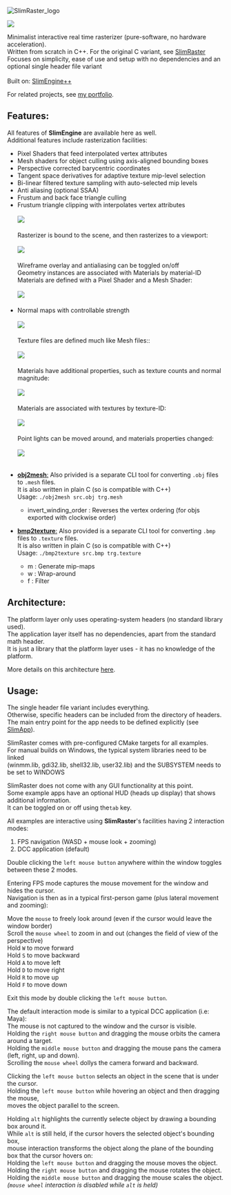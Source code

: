 <img src="SlimRaster_logo.png" alt="SlimRaster_logo"><br>

<img src="src/examples/SlimRaster.gif"><br>

Minimalist interactive real time rasterizer (pure-software, no hardware acceleration).<br>
Written from scratch in C++. For the original C variant, see [SlimRaster](https://github.com/HardCoreCodin/SlimRaster)<br>
Focuses on simplicity, ease of use and setup with no dependencies and an optional single header file variant<br>
<br>
Built on: [SlimEngine++](https://github.com/HardCoreCodin/SlimEngineCpp) <br>

For related projects, see [my portfolio](https://hardcorecodin.com/portfolio).<br>

Features:
-
All features of <b>SlimEngine</b> are available here as well.<br>
Additional features include rasterization facilities:<br>
- Pixel Shaders that feed interpolated vertex attributes
- Mesh shaders for object culling using axis-aligned bounding boxes
- Perspective corrected barycentric coordinates
- Tangent space derivatives for adaptive texture mip-level selection
- Bi-linear filtered texture sampling with auto-selected mip levels
- Anti aliasing (optional SSAA)
- Frustum and back face triangle culling
- Frustum triangle clipping with interpolates vertex attributes<br><br>
  <img src="src/examples/1_clipping.gif"><br><br>
  Rasterizer is bound to the scene, and then rasterizes to a viewport:<br><br>
  <img src="src/examples/1_clipping_render.png"><br><br>
  Wireframe overlay and antialiasing can be toggled on/off<br>
  Geometry instances are associated with Materials by material-ID<br>
  Materials are defined with a Pixel Shader and a Mesh Shader:<br><br>
  <img src="src/examples/1_clipping_scene.png"><br><br>
- Normal maps with controllable strength<br><br>
  <img src="src/examples/2_normal_maps.gif"><br><br>
  Texture files are defined much like Mesh files::<br><br>
  <img src="src/examples/2_normal_maps_textures.png"><br><br>
  Materials have additional properties, such as texture counts and normal magnitude:<br><br>
  <img src="src/examples/2_normal_maps_materials_and_lights.png"><br><br>
  Materials are associated with textures by texture-ID:<br><br>
  <img src="src/examples/2_normal_maps_material_texture_slots.png"><br><br>
  Point lights can be moved around, and materials properties changed:<br><br>
  <img src="src/examples/2_normal_maps_update.png"><br><br>

* <b><u>obj2mesh</b>:</u> Also privided is a separate CLI tool for converting `.obj` files to `.mesh` files.<br>
  It is also written in plain C (so is compatible with C++)<br>
  Usage: `./obj2mesh src.obj trg.mesh`<br>
  - invert_winding_order : Reverses the vertex ordering (for objs exported with clockwise order)<br>

* <b><u>bmp2texture</b>:</u> Also provided is a separate CLI tool for converting `.bmp` files to `.texture` files.<br>
  It is also written in plain C (so is compatible with C++)<br>
  Usage: `./bmp2texture src.bmp trg.texture`<br>
  - m : Generate mip-maps<br>
  - w : Wrap-around<br>
  - f : Filter<br>

Architecture:
-
The platform layer only uses operating-system headers (no standard library used).<br>
The application layer itself has no dependencies, apart from the standard math header.<br>
It is just a library that the platform layer uses - it has no knowledge of the platform.<br>

More details on this architecture [here](https://youtu.be/Ev_TeQmus68).


Usage:
-
The single header file variant includes everything.<br>
Otherwise, specific headers can be included from the directory of headers.<br>
The main entry point for the app needs to be defined explicitly (see [SlimApp](https://github.com/HardCoreCodin/SlimApp)). <br>

SlimRaster comes with pre-configured CMake targets for all examples.<br>
For manual builds on Windows, the typical system libraries need to be linked<br>
(winmm.lib, gdi32.lib, shell32.lib, user32.lib) and the SUBSYSTEM needs to be set to WINDOWS<br>

SlimRaster does not come with any GUI functionality at this point.<br>
Some example apps have an optional HUD (heads up display) that shows additional information.<br>
It can be toggled on or off using the`tab` key.<br>

All examples are interactive using <b>SlimRaster</b>'s facilities having 2 interaction modes:
1. FPS navigation (WASD + mouse look + zooming)<br>
2. DCC application (default)<br>

Double clicking the `left mouse button` anywhere within the window toggles between these 2 modes.<btr>

Entering FPS mode captures the mouse movement for the window and hides the cursor.<br>
Navigation is then as in a typical first-person game (plus lateral movement and zooming):<br>

Move the `mouse` to freely look around (even if the cursor would leave the window border)<br>
Scroll the `mouse wheel` to zoom in and out (changes the field of view of the perspective)<br>
Hold `W` to move forward<br>
Hold `S` to move backward<br>
Hold `A` to move left<br>
Hold `D` to move right<br>
Hold `R` to move up<br>
Hold `F` to move down<br>

Exit this mode by double clicking the `left mouse button`.

The default interaction mode is similar to a typical DCC application (i.e: Maya):<br>
The mouse is not captured to the window and the cursor is visible.<br>
Holding the `right mouse button` and dragging the mouse orbits the camera around a target.<br>
Holding the `middle mouse button` and dragging the mouse pans the camera (left, right, up and down).<br>
Scrolling the `mouse wheel` dollys the camera forward and backward.<br>

Clicking the `left mouse button` selects an object in the scene that is under the cursor.<br>
Holding the `left mouse button` while hovering an object and then dragging the mouse,<br>
moves the object parallel to the screen.<br>

Holding `alt` highlights the currently selecte object by drawing a bounding box around it.<br>
While `alt` is still held, if the cursor hovers the selected object's bounding box,<br>
mouse interaction transforms the object along the plane of the bounding box that the cursor hovers on:<br>
Holding the `left mouse button` and dragging the mouse moves the object.<br>
Holding the `right mouse button` and dragging the mouse rotates the object.<br>
Holding the `middle mouse button` and dragging the mouse scales the object.<br>
<i>(`mouse wheel` interaction is disabled while `alt` is held)</i><br>
